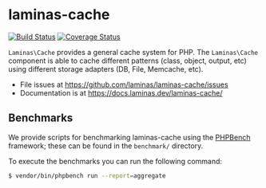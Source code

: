 # laminas-cache

[![Build Status](https://github.com/laminas/laminas-cache/actions/workflows/continous-integration.yml/badge.svg)](https://github.com/laminas/laminas-cache/actions/workflows/continous-integration.yml)
[![Coverage Status](https://coveralls.io/repos/github/laminas/laminas-cache/badge.svg)](https://coveralls.io/github/laminas/laminas-cache)

`Laminas\Cache` provides a general cache system for PHP. The `Laminas\Cache` component
is able to cache different patterns (class, object, output, etc) using different
storage adapters (DB, File, Memcache, etc).


- File issues at https://github.com/laminas/laminas-cache/issues
- Documentation is at https://docs.laminas.dev/laminas-cache/

## Benchmarks

We provide scripts for benchmarking laminas-cache using the
[PHPBench](https://github.com/phpbench/phpbench) framework; these can be
found in the `benchmark/` directory.

To execute the benchmarks you can run the following command:

```bash
$ vendor/bin/phpbench run --report=aggregate
```
